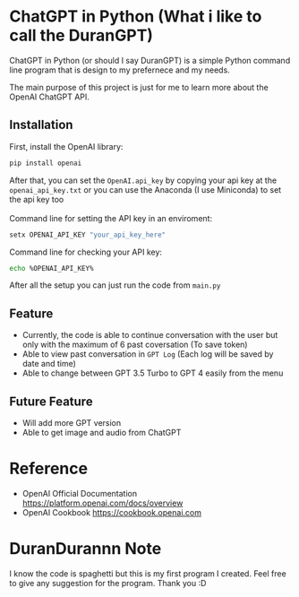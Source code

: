 # ChatGPT in Python (What i like to call the DuranGPT)

ChatGPT in Python (or should I say DuranGPT) is a simple Python command line program that is design to my prefernece and my needs. 

The main purpose of this project is just for me to learn more about the OpenAI ChatGPT API.

## Installation
First, install the OpenAI library:
```bash
pip install openai
```
After that, you can set the ```OpenAI.api_key``` by copying your api key at the ```openai_api_key.txt``` or you can use the Anaconda (I use Miniconda) to set the api key too
<br>
<br>Command line for setting the API key in an enviroment: 
```bash
setx OPENAI_API_KEY "your_api_key_here"
```
Command line for checking your API key:
```bash
echo %OPENAI_API_KEY%
```
After all the setup you can just run the code from ```main.py```

## Feature
- Currently, the code is able to continue conversation with the user but only with the maximum of 6 past coversation (To save token)
- Able to view past conversation in ```GPT Log``` (Each log will be saved by date and time)
- Able to change between GPT 3.5 Turbo to GPT 4 easily from the menu

## Future Feature
- Will add more GPT version
- Able to get image and audio from ChatGPT

# Reference
- OpenAI Official Documentation https://platform.openai.com/docs/overview
- OpenAI Cookbook https://cookbook.openai.com

# DuranDurannn Note
I know the code is spaghetti but this is my first program I created. Feel free to give any suggestion for the program. Thank you :D
